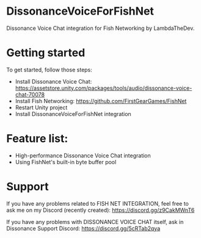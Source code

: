 # DissonanceVoiceForFishNet
Dissonance Voice Chat integration for Fish Networking by LambdaTheDev.

# Getting started
To get started, follow those steps:
- Install Dissonance Voice Chat: https://assetstore.unity.com/packages/tools/audio/dissonance-voice-chat-70078
- Install Fish Networking: https://github.com/FirstGearGames/FishNet
- Restart Unity project
- Install DissonanceVoiceForFishNet integration

# Feature list:
- High-performance Dissonance Voice Chat integration
- Using FishNet's built-in byte buffer pool

# Support
If you have any problems related to FISH NET INTEGRATION, feel free to ask me on my Discord (recently created): https://discord.gg/z9CakMWnT6

If you have any problems with DISSONANCE VOICE CHAT itself, ask in Dissonance Support Discord: https://discord.gg/5cRTab2qya
